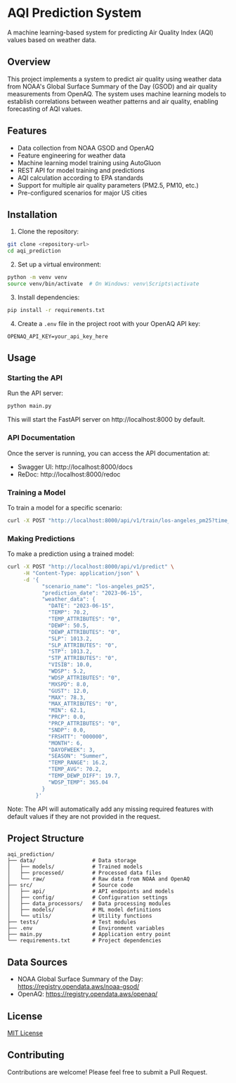 # AQI Prediction System

A machine learning-based system for predicting Air Quality Index (AQI) values based on weather data.

## Overview

This project implements a system to predict air quality using weather data from NOAA's Global Surface Summary of the Day (GSOD) and air quality measurements from OpenAQ. The system uses machine learning models to establish correlations between weather patterns and air quality, enabling forecasting of AQI values.

## Features

- Data collection from NOAA GSOD and OpenAQ
- Feature engineering for weather data
- Machine learning model training using AutoGluon
- REST API for model training and predictions
- AQI calculation according to EPA standards
- Support for multiple air quality parameters (PM2.5, PM10, etc.)
- Pre-configured scenarios for major US cities

## Installation

1. Clone the repository:
```bash
git clone <repository-url>
cd aqi_prediction
```

2. Set up a virtual environment:
```bash
python -m venv venv
source venv/bin/activate  # On Windows: venv\Scripts\activate
```

3. Install dependencies:
```bash
pip install -r requirements.txt
```

4. Create a `.env` file in the project root with your OpenAQ API key:
```
OPENAQ_API_KEY=your_api_key_here
```

## Usage

### Starting the API

Run the API server:

```bash
python main.py
```

This will start the FastAPI server on http://localhost:8000 by default.

### API Documentation

Once the server is running, you can access the API documentation at:
- Swagger UI: http://localhost:8000/docs
- ReDoc: http://localhost:8000/redoc

### Training a Model

To train a model for a specific scenario:

```bash
curl -X POST "http://localhost:8000/api/v1/train/los-angeles_pm25?time_limit_secs=900"
```

### Making Predictions

To make a prediction using a trained model:

```bash
curl -X POST "http://localhost:8000/api/v1/predict" \
     -H "Content-Type: application/json" \
     -d '{
           "scenario_name": "los-angeles_pm25",
           "prediction_date": "2023-06-15",
           "weather_data": {
             "DATE": "2023-06-15",
             "TEMP": 70.2,
             "TEMP_ATTRIBUTES": "0",
             "DEWP": 50.5,
             "DEWP_ATTRIBUTES": "0",
             "SLP": 1013.2,
             "SLP_ATTRIBUTES": "0",
             "STP": 1013.2,
             "STP_ATTRIBUTES": "0",
             "VISIB": 10.0,
             "WDSP": 5.2,
             "WDSP_ATTRIBUTES": "0",
             "MXSPD": 8.0,
             "GUST": 12.0,
             "MAX": 78.3,
             "MAX_ATTRIBUTES": "0",
             "MIN": 62.1,
             "PRCP": 0.0,
             "PRCP_ATTRIBUTES": "0",
             "SNDP": 0.0,
             "FRSHTT": "000000",
             "MONTH": 6,
             "DAYOFWEEK": 3,
             "SEASON": "Summer",
             "TEMP_RANGE": 16.2,
             "TEMP_AVG": 70.2,
             "TEMP_DEWP_DIFF": 19.7,
             "WDSP_TEMP": 365.04
           }
         }'
```

Note: The API will automatically add any missing required features with default values if they are not provided in the request.

## Project Structure

```
aqi_prediction/
├── data/                  # Data storage
│   ├── models/            # Trained models
│   ├── processed/         # Processed data files
│   └── raw/               # Raw data from NOAA and OpenAQ
├── src/                   # Source code
│   ├── api/               # API endpoints and models
│   ├── config/            # Configuration settings
│   ├── data_processors/   # Data processing modules
│   ├── models/            # ML model definitions
│   └── utils/             # Utility functions
├── tests/                 # Test modules
├── .env                   # Environment variables
├── main.py                # Application entry point
└── requirements.txt       # Project dependencies
```

## Data Sources

- NOAA Global Surface Summary of the Day: https://registry.opendata.aws/noaa-gsod/
- OpenAQ: https://registry.opendata.aws/openaq/

## License

[MIT License](LICENSE)

## Contributing

Contributions are welcome! Please feel free to submit a Pull Request. 